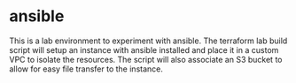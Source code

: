 # ansible

This is a lab environment to experiment with ansible.  The terraform lab build script will setup an instance with ansible installed and place it in a custom VPC to isolate the resources.  The script will also associate an S3 bucket to allow for easy file transfer to the instance.
